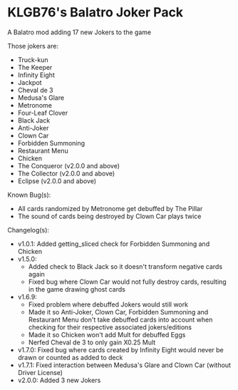 # KLGB76's Balatro Joker Pack
A Balatro mod adding 17 new Jokers to the game

Those jokers are:

- Truck-kun
- The Keeper
- Infinity Eight
- Jackpot
- Cheval de 3
- Medusa's Glare
- Metronome
- Four-Leaf Clover
- Black Jack
- Anti-Joker
- Clown Car
- Forbidden Summoning
- Restaurant Menu
- Chicken
- The Conqueror (v2.0.0 and above)
- The Collector (v2.0.0 and above)
- Eclipse (v2.0.0 and above)

Known Bug(s):
- All cards randomized by Metronome get debuffed by The Pillar
- The sound of cards being destroyed by Clown Car plays twice

Changelog(s):
- v1.0.1: Added getting_sliced check for Forbidden Summoning and Chicken
- v1.5.0:
  * Added check to Black Jack so it doesn't transform negative cards again
  * Fixed bug where Clown Car would not fully destroy cards, resulting in the game drawing ghost cards
- v1.6.9:
  * Fixed problem where debuffed Jokers would still work
  * Made it so Anti-Joker, Clown Car, Forbidden Summoning and Restaurant Menu don't take debuffed cards into account when checking for their respective associated jokers/editions
  * Made it so Chicken won't add Mult for debuffed Eggs
  * Nerfed Cheval de 3 to only gain X0.25 Mult
- v1.7.0: Fixed bug where cards created by Infinity Eight would never be drawn or counted as added to deck
- v1.7.1: Fixed interaction between Medusa's Glare and Clown Car (without Driver License)
- v2.0.0: Added 3 new Jokers
